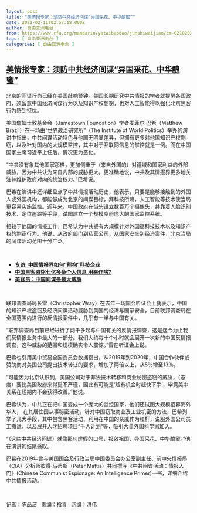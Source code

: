 ```yaml
---
layout: post
title: "美情报专家：须防中共经济间谍“异国采花、中华酿蜜”"
date: 2021-02-11T02:57:18.000Z
author: 自由亚洲电台
from: https://www.rfa.org/mandarin/yataibaodao/junshiwaijiao/cm-02102021091816.html
tags: [ 自由亚洲电台 ]
categories: [ 自由亚洲电台 ]
---
```

<!--1613012238000-->
[美情报专家：须防中共经济间谍“异国采花、中华酿蜜”](https://www.rfa.org/mandarin/yataibaodao/junshiwaijiao/cm-02102021091816.html)
------

<div>
<p></p><p>北京的间谍行为已经在美国敲响警钟。美国长期研究中共情报的学者就提醒各国政府，须留意中国经济间谍行为以及知识产权剽窃，也对人工智能得以强化北京黑客行为感到担忧。</p><p><span>美国詹姆士敦基金会（</span><span>Jamestown Foundation</span><span>）学者麦菲尔</span><span>·</span><span>巴希（</span><span>Matthew Brazil</span><span>）在一场由</span><span>“</span><span>世界政治研究所</span><span>”</span><span>（</span><span>The Institute of World Politics</span><span>）举办的演讲中指出，中共间谍活动特色与他国无明显差异，但拥有更多对他国知识产权剽窃，以及针对国内的大规模监控，其中对于互联网信息的掌控就是一例。而在中国国家主席习近平上任后，情况更为恶化。</span><span> </span></p><p><span>“</span><span>中共没有象其他国家那样，更加侧重于（来自外国的）对疆域和国家利益的外部威胁，因为中共认为来自内部的威胁更大。更准确地说，中共及其情报界更多地关注并维护政府对内的统治权力。</span><span>”</span><span>巴希说。</span></p><p><span>巴希在演讲中还详细盘点了中共情报活动历史，他表示，只要是能够接触到的外国人或外国机构，都能够成为北京的间谍目标，拜科技所赐，人工智能等技术使当局更容易实施监控。近年来，中国政府在街头设立数百万个摄像头，并靠着人脸识别技术、定位追踪等手段，试图建立一个规模空前庞大的国家监控系统。</span></p><p><span>相较于他国的情报工作，巴希认为中共拥有大规模针对外国高科技技术以及知识产权的剽窃行为。他说，从政府部门到私营公司、从国家安全到经济案件，北京当局的间谍活动范围十分广泛。</span></p><p><br/></p><ul><li><a href="https://www.rfa.org/mandarin/yataibaodao/junshiwaijiao/jt-12232020143926.html"><strong>专访: 中国情报界如何“熊抱”科技企业</strong></a></li><li><strong><a href="https://www.rfa.org/mandarin/yataibaodao/meiti/jt-12222020153316.html">中国黑客盗窃七亿多条个人信息 用来作啥?</a></strong></li><li><strong><a href="https://www.rfa.org/mandarin/yataibaodao/junshiwaijiao/hc-12132018122206.html">美官员：中国间谍是最大威胁</a></strong></li></ul><p><br/></p><p><span>联邦调查局局长雷（</span><span>Christopher Wray</span><span>）在去年一场国会听证会上就表示，中国的知识产权盗窃及经济间谍活动威胁到美国的经济与国家安全，目前联邦调查局在全国范围内进行的反情报案件中，几乎有一半与中国有关。</span></p><p><span>“</span><span>联邦调查局目前已经进行了两千多起与中国有关的反情报调查，这是迄今为止我们反情报业务中最大的一部分。我们大约每十个小时就会展开一次新的中国反情报调查，这种威胁的范围和规模确实令人震惊。</span><span>”</span><span>雷在听证会上说。</span></p><p><span>巴希也引用美中贸易全国委员会数据指出，从</span><span>2019</span><span>年到</span><span>2020</span><span>年，中国合作伙伴或赞助商对美国公司提出技术转让的要求，增加了两倍以上，从</span><span>5</span><span>％增至</span><span>13</span><span>％。</span></p><p><span>“</span><span>可能因为北京认识到，美国公司对于非法技术转移和商业秘密盗窃的威胁，（态度）要比美国政府来得更不严谨，因此有可能是</span><span>‘</span><span>趁有机会时赶快下手</span><span>’</span><span>，毕竟美中关系在短期内不会获得改善。</span><span>”</span><span>他说。</span><span> </span></p><p><span>巴希认为，中共正在把中国变成一个庞大的监控国家，他们还试图大规模招募海外华人，</span><span> <span>在其居住国从事秘密活动。针对中国窃取商业及工业机密的方法，巴希列举了几大手段，其中包含黑客活动、利用在中国的亲戚作为杠杆，说服外国公司员工撒谎，以及展开人才招聘项目</span></span><span>“</span><span>千人计划</span><span>”</span><span>等，吸引大量外国科学家加入。</span></p><p><span>“</span><span>（这些中共经济间谍）就像那句虚假的口号，报效祖国，异国采花、中华酿蜜。</span><span>”</span><span>他在演讲的结尾感叹。</span><span> </span></p><p><span>巴希在</span><span>2019</span><span>年曾与美国国会及行政当局中国委员会办公室副主任、前中央情报局（</span><span>CIA</span><span>）分析师彼得</span><span>·</span><span>马蒂斯（</span><span>Peter Mattis</span><span>）共同撰写《中共间谍活动：情报入门》</span><span>(Chinese Communist Espionage: An Intelligence Primer)</span><span>一书，详细介绍中共情报活动。</span></p><p><br/></p><p><span>记者：陈品洁   责编：梒青   网编：洪伟</span></p>
</div>
